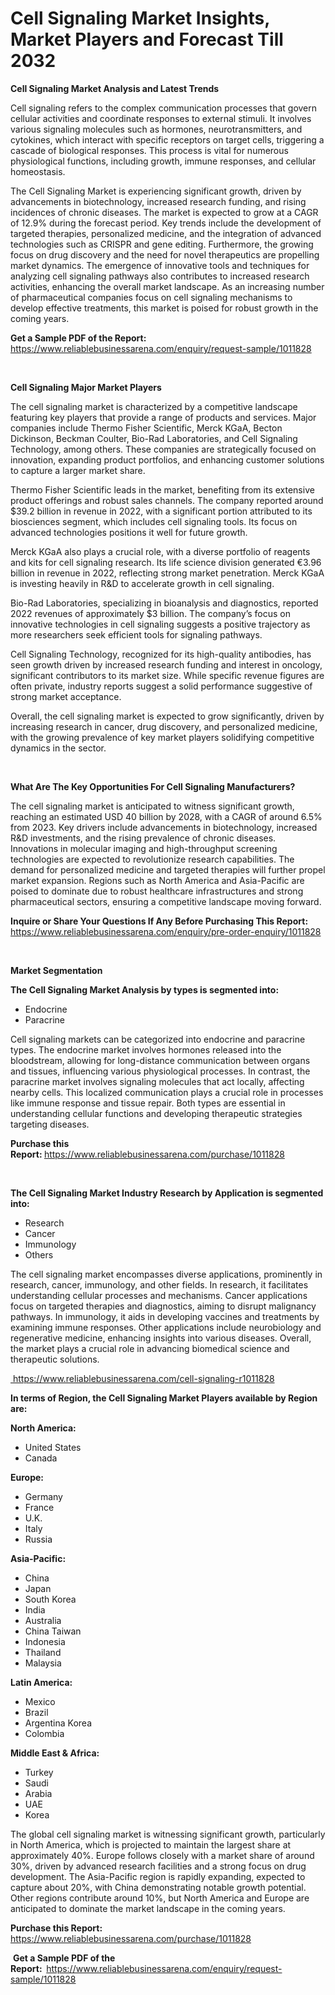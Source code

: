 <p><h1>Cell Signaling Market Insights, Market Players and Forecast Till 2032</h1></p><p><strong>Cell Signaling Market Analysis and Latest Trends</strong></p>
<p><p>Cell signaling refers to the complex communication processes that govern cellular activities and coordinate responses to external stimuli. It involves various signaling molecules such as hormones, neurotransmitters, and cytokines, which interact with specific receptors on target cells, triggering a cascade of biological responses. This process is vital for numerous physiological functions, including growth, immune responses, and cellular homeostasis.</p><p>The Cell Signaling Market is experiencing significant growth, driven by advancements in biotechnology, increased research funding, and rising incidences of chronic diseases. The market is expected to grow at a CAGR of 12.9% during the forecast period. Key trends include the development of targeted therapies, personalized medicine, and the integration of advanced technologies such as CRISPR and gene editing. Furthermore, the growing focus on drug discovery and the need for novel therapeutics are propelling market dynamics. The emergence of innovative tools and techniques for analyzing cell signaling pathways also contributes to increased research activities, enhancing the overall market landscape. As an increasing number of pharmaceutical companies focus on cell signaling mechanisms to develop effective treatments, this market is poised for robust growth in the coming years.</p></p>
<p><strong>Get a Sample PDF of the Report:&nbsp;</strong> <a href="https://www.reliablebusinessarena.com/enquiry/request-sample/1011828?utm_campaign=2013&utm_medium=2&utm_source=Github&utm_content=ia&utm_term=17042025&utm_id=cell-signaling">https://www.reliablebusinessarena.com/enquiry/request-sample/1011828</a></p>
<p>&nbsp;</p>
<p><strong>Cell Signaling Major Market Players</strong></p>
<p><p>The cell signaling market is characterized by a competitive landscape featuring key players that provide a range of products and services. Major companies include Thermo Fisher Scientific, Merck KGaA, Becton Dickinson, Beckman Coulter, Bio-Rad Laboratories, and Cell Signaling Technology, among others. These companies are strategically focused on innovation, expanding product portfolios, and enhancing customer solutions to capture a larger market share.</p><p>Thermo Fisher Scientific leads in the market, benefiting from its extensive product offerings and robust sales channels. The company reported around $39.2 billion in revenue in 2022, with a significant portion attributed to its biosciences segment, which includes cell signaling tools. Its focus on advanced technologies positions it well for future growth.</p><p>Merck KGaA also plays a crucial role, with a diverse portfolio of reagents and kits for cell signaling research. Its life science division generated €3.96 billion in revenue in 2022, reflecting strong market penetration. Merck KGaA is investing heavily in R&D to accelerate growth in cell signaling.</p><p>Bio-Rad Laboratories, specializing in bioanalysis and diagnostics, reported 2022 revenues of approximately $3 billion. The company’s focus on innovative technologies in cell signaling suggests a positive trajectory as more researchers seek efficient tools for signaling pathways.</p><p>Cell Signaling Technology, recognized for its high-quality antibodies, has seen growth driven by increased research funding and interest in oncology, significant contributors to its market size. While specific revenue figures are often private, industry reports suggest a solid performance suggestive of strong market acceptance.</p><p>Overall, the cell signaling market is expected to grow significantly, driven by increasing research in cancer, drug discovery, and personalized medicine, with the growing prevalence of key market players solidifying competitive dynamics in the sector.</p></p>
<p>&nbsp;</p>
<p><strong>What Are The Key Opportunities For Cell Signaling Manufacturers?</strong></p>
<p><p>The cell signaling market is anticipated to witness significant growth, reaching an estimated USD 40 billion by 2028, with a CAGR of around 6.5% from 2023. Key drivers include advancements in biotechnology, increased R&D investments, and the rising prevalence of chronic diseases. Innovations in molecular imaging and high-throughput screening technologies are expected to revolutionize research capabilities. The demand for personalized medicine and targeted therapies will further propel market expansion. Regions such as North America and Asia-Pacific are poised to dominate due to robust healthcare infrastructures and strong pharmaceutical sectors, ensuring a competitive landscape moving forward.</p></p>
<p><strong>Inquire or Share Your Questions If Any Before Purchasing This Report:</strong> <a href="https://www.reliablebusinessarena.com/enquiry/pre-order-enquiry/1011828?utm_campaign=2013&utm_medium=2&utm_source=Github&utm_content=ia&utm_term=17042025&utm_id=cell-signaling">https://www.reliablebusinessarena.com/enquiry/pre-order-enquiry/1011828</a></p>
<p>&nbsp;</p>
<p><strong>Market Segmentation</strong></p>
<p><strong>The Cell Signaling Market Analysis by types is segmented into:</strong></p>
<p><ul><li>Endocrine</li><li>Paracrine</li></ul></p>
<p><p>Cell signaling markets can be categorized into endocrine and paracrine types. The endocrine market involves hormones released into the bloodstream, allowing for long-distance communication between organs and tissues, influencing various physiological processes. In contrast, the paracrine market involves signaling molecules that act locally, affecting nearby cells. This localized communication plays a crucial role in processes like immune response and tissue repair. Both types are essential in understanding cellular functions and developing therapeutic strategies targeting diseases.</p></p>
<p><strong>Purchase this Report:&nbsp;</strong><a href="https://www.reliablebusinessarena.com/purchase/1011828?utm_campaign=2013&utm_medium=2&utm_source=Github&utm_content=ia&utm_term=17042025&utm_id=cell-signaling">https://www.reliablebusinessarena.com/purchase/1011828</a></p>
<p>&nbsp;</p>
<p><strong>The Cell Signaling Market Industry Research by Application is segmented into:</strong></p>
<p><ul><li>Research</li><li>Cancer</li><li>Immunology</li><li>Others</li></ul></p>
<p><p>The cell signaling market encompasses diverse applications, prominently in research, cancer, immunology, and other fields. In research, it facilitates understanding cellular processes and mechanisms. Cancer applications focus on targeted therapies and diagnostics, aiming to disrupt malignancy pathways. In immunology, it aids in developing vaccines and treatments by examining immune responses. Other applications include neurobiology and regenerative medicine, enhancing insights into various diseases. Overall, the market plays a crucial role in advancing biomedical science and therapeutic solutions.</p></p>
<p><a href="https://www.reliablebusinessarena.com/cell-signaling-r1011828?utm_campaign=2013&utm_medium=2&utm_source=Github&utm_content=ia&utm_term=17042025&utm_id=cell-signaling">&nbsp;https://www.reliablebusinessarena.com/cell-signaling-r1011828</a></p>
<p><strong>In terms of Region, the Cell Signaling Market Players available by Region are:</strong></p>
<p>
    <p> <strong> North America: </strong>
        <ul>
            <li>United States</li>
            <li>Canada</li>
        </ul>
        </p> 
    <p> <strong> Europe: </strong>
        <ul>
            <li>Germany</li>
            <li>France</li>
            <li>U.K.</li>
            <li>Italy</li>
            <li>Russia</li>
        </ul>
        </p> 
    <p> <strong> Asia-Pacific: </strong>
        <ul>
            <li>China</li>
            <li>Japan</li>
            <li>South Korea</li>
            <li>India</li>
            <li>Australia</li>
            <li>China Taiwan</li>
            <li>Indonesia</li>
            <li>Thailand</li>
            <li>Malaysia</li>
        </ul>
        </p> 
    <p> <strong> Latin America: </strong>
        <ul>
            <li>Mexico</li>
            <li>Brazil</li>
            <li>Argentina Korea</li>
            <li>Colombia</li>
        </ul>
        </p> 
    <p> <strong> Middle East & Africa: </strong>
        <ul>
            <li>Turkey</li>
            <li>Saudi</li>
            <li>Arabia</li>
            <li>UAE</li>
            <li>Korea</li>
        </ul>
    </p>
    </p>
<p><p>The global cell signaling market is witnessing significant growth, particularly in North America, which is projected to maintain the largest share at approximately 40%. Europe follows closely with a market share of around 30%, driven by advanced research facilities and a strong focus on drug development. The Asia-Pacific region is rapidly expanding, expected to capture about 20%, with China demonstrating notable growth potential. Other regions contribute around 10%, but North America and Europe are anticipated to dominate the market landscape in the coming years.</p></p>
<p><strong>Purchase this Report: </strong><a href="https://www.reliablebusinessarena.com/purchase/1011828?utm_campaign=2013&utm_medium=2&utm_source=Github&utm_content=ia&utm_term=17042025&utm_id=cell-signaling">https://www.reliablebusinessarena.com/purchase/1011828</a></p>
<p>&nbsp;<strong>Get a Sample PDF of the Report:&nbsp;&nbsp;</strong><a href="https://www.reliablebusinessarena.com/enquiry/request-sample/1011828?utm_campaign=2013&utm_medium=2&utm_source=Github&utm_content=ia&utm_term=17042025&utm_id=cell-signaling">https://www.reliablebusinessarena.com/enquiry/request-sample/1011828</a></p>
<p><strong></strong></p>
<p><p></p><p></p><p></p></p>